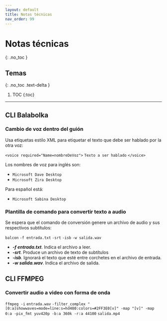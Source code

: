 ```yaml
---
layout: default
title: Notas técnicas
nav_order: 99
---
```


# Notas técnicas
{: .no_toc }

## Temas
{: .no_toc .text-delta }

1. TOC
{:toc}

---

## CLI Balabolka

### Cambio de voz dentro del guión

Usa etiquetas estilo XML para etiquetar el texto que debe ser hablado por la otra voz:

`<voice required="Name=nombreDeVoz">` `Texto a ser hablado` `</voice>`

Los nombres de voz para inglés son:
* `Microsoft Dave Desktop`
* `Microsoft Zira Desktop`

Para español está:
* `Microsoft Sabina Desktop`

### Plantilla de comando para convertir texto a audio

Se espera que el comando de conversión genere un archivo de audio y sus respectivos subtítulos:

`balcon` `-f entrada.txt` `-srt` `-isb` `-w salida.wav`

* **_-f entrada.txt_**. Indica el archivo a leer.
* **_-srt_**. Produce un archivo de texto de subtítulos
* **_-isb_**. Ignorará el texto que esté entre corchetes en el archivo de entrada.
* **_-w salida.wav_**. Indica el archivo de salida.

## CLI FFMPEG

### Convertir  audio a video con forma de onda

`ffmpeg -i` `entrada.wav` `-filter_complex "[0:a]showwaves=mode=line:s=hd480:colors=#2FF3E0[v]" -map "[v]" -map 0:a -pix_fmt yuv420p -b:a 360k -r:a 44100` `salida.mp4`
